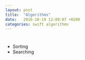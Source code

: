 ```yaml
---
layout: post
title:  "Algorithms"
date:   2016-10-19 12:09:07 +0200
categories: swift algorithms
---
```


# 
* Sorting
* Searching 

